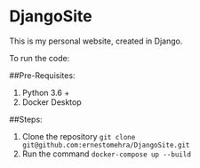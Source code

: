 # DjangoSite

This is my personal website, created in Django. 

To run the code:

##Pre-Requisites:

1. Python 3.6 +
2. Docker Desktop

##Steps:

1. Clone the repository `git clone git@github.com:ernestomehra/DjangoSite.git`
2. Run the command ```docker-compose up --build```

